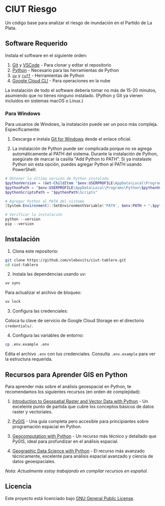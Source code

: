 # CIUT Riesgo

Un código base para analizar el riesgo de inundación en el Partido de La Plata.

## Software Requerido

Instala el software en el siguiente orden:

1. [Git](https://git-scm.com/book/en/v2/Getting-Started-Installing-Git) y [VSCode](https://code.visualstudio.com/download) - Para clonar y editar el repositorio
2. [Python](https://www.python.org/downloads/) - Necesario para las herramientas de Python
3. [`uv`](https://docs.astral.sh/uv/) y [`ruff`](https://docs.astral.sh/ruff/) - Herramientas de Python
4. [Google Cloud CLI](https://cloud.google.com/sdk/docs/install) - Para operaciones en la nube

La instalación de todo el software debería tomar no más de 15-20 minutos, asumiendo que no tienes ninguno instalado. (Python y Git ya vienen incluidos en sistemas macOS o Linux.)

### Para Windows

Para usuarios de Windows, la instalación puede ser un poco más compleja. Específicamente:

1. Descarga e instala [Git for Windows](https://github.com/git-for-windows/git/releases/latest) desde el enlace oficial.

2. La instalación de Python puede ser complicada porque no se agrega automáticamente al PATH del sistema. Durante la instalación de Python, asegúrate de marcar la casilla "Add Python to PATH". Si ya instalaste Python sin esta opción, puedes agregar Python al PATH usando PowerShell:

```powershell
# Obtener la última versión de Python instalada
$pythonVersion = (Get-ChildItem "$env:USERPROFILE\AppData\Local\Programs\Python" -Directory | Sort-Object Name -Descending | Select-Object -First 1).Name
$pythonPath = "$env:USERPROFILE\AppData\Local\Programs\Python\$pythonVersion"
$pythonScriptsPath = "$pythonPath\Scripts"

# Agregar Python al PATH del sistema
[System.Environment]::SetEnvironmentVariable('PATH', $env:PATH + ";$pythonPath;$pythonScriptsPath", "User")

# Verificar la instalación
python --version
pip --version
```

## Instalación

1. Clona este repositorio:

```bash
git clone https://github.com/nlebovits/ciut-tablero.git
cd ciut-tablero
```

2. Instala las dependencias usando uv:

```bash
uv sync
```

Para actualizar el archivo de bloqueo:

```bash
uv lock
```

3. Configura las credenciales:

Coloca tu clave de servicio de Google Cloud Storage en el directorio `credentials/`.

4. Configura las variables de entorno:

```bash
cp .env.example .env
```

Edita el archivo `.env` con tus credenciales. Consulta `.env.example` para ver la estructura requerida.

## Recursos para Aprender GIS en Python

Para aprender más sobre el análisis geoespacial en Python, te recomendamos los siguientes recursos (en orden de complejidad):

1. [Introduction to Geospatial Raster and Vector Data with Python](https://carpentries-incubator.github.io/geospatial-python/) - Un excelente punto de partida que cubre los conceptos básicos de datos raster y vectoriales.

2. [PyGIS](https://pygis.io/docs/a_intro.html) - Una guía completa pero accesible para principiantes sobre programación espacial en Python.

3. [Geocomputation with Python](https://py.geocompx.org/) - Un recurso más técnico y detallado que PyGIS, ideal para profundizar en el análisis espacial.

4. [Geographic Data Science with Python](https://geographicdata.science/book/intro.html) - El recurso más avanzado técnicamente, excelente para análisis espacial avanzado y ciencia de datos geoespaciales.

*Nota: Actualmente estoy trabajando en compilar recursos en español.*

## Licencia

Este proyecto está licenciado bajo [GNU General Public License](LICENSE).